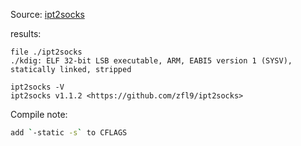 Source: [ipt2socks](https://github.com/zfl9/ipt2socks)

results:

	file ./ipt2socks
	./kdig: ELF 32-bit LSB executable, ARM, EABI5 version 1 (SYSV), statically linked, stripped


```
ipt2socks -V
ipt2socks v1.1.2 <https://github.com/zfl9/ipt2socks>
```

Compile note:

```bash
add `-static -s` to CFLAGS 
```

